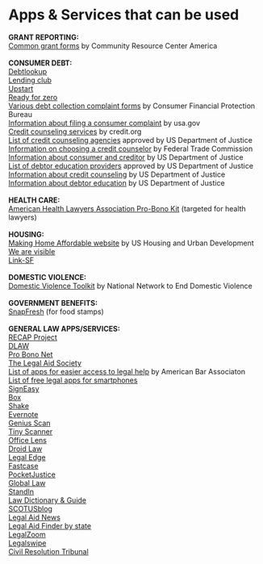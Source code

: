 # Apps & Services that can be used
<b>GRANT REPORTING:</b><br>
<a href="http://crcamerica.org/resources/common-grant-forms/">Common grant forms</a> by Community Resource Center America<br>
<br>
<b>CONSUMER DEBT:</b><br>
<a href="https://debtlookup.com">Debtlookup</a><br>
<a href="https://www.lendingclub.com">Lending club</a><br>
<a href="https://www.upstart.com">Upstart</a><br>
<a href="https://www.readyforzero.com">Ready for zero</a><br>
<a href="http://www.consumerfinance.gov/complaint/">Various debt collection complaint forms</a> by Consumer Financial Protection Bureau<br>
<a href="https://www.usa.gov/consumer-complaints">Information about filing a consumer complaint</a> by usa.gov<br>
<a href="http://www.credit.org/our-services/">Credit counseling services</a> by credit.org<br>
<a href="https://www.justice.gov/ust/list-credit-counseling-agencies-approved-pursuant-11-usc-111">List of credit counseling agencies</a> approved by US Department of Justice<br>
<a href="https://www.consumer.ftc.gov/articles/0153-choosing-credit-counselor">Information on choosing a credit counselor</a> by Federal Trade Commission<br>
<a href="https://www.justice.gov/ust/consumer-information">Information about consumer and creditor</a> by US Department of Justice<br>
<a href="https://www.justice.gov/ust/list-approved-providers-personal-financial-management-instructional-courses-debtor-education">List of debtor education providers</a> approved by US Department of Justice<br>
<a href="https://www.justice.gov/ust/frequently-asked-questions-faqs-credit-counseling">Information about credit counseling</A> by US Department of Justice<br>
<a href="https://www.justice.gov/ust/frequently-asked-questions-faqs-debtor-education">Information about debtor education</a> by US Department of Justice<br>
<br>
<b>HEALTH CARE:</b><br>
<a href="https://www.healthlawyers.org/hlresources/PI/Pages/ProBonoToolkit.aspx">American Health Lawyers Association Pro-Bono Kit</a> (targeted for health lawyers)<br>
<br>
<b>HOUSING:</b><br>
<a href="https://www.makinghomeaffordable.gov/pages/default.aspx">Making Home Affordable website</a> by US Housing and Urban Development<br>
<a href="http://wav.dotcreate.co">We are visible</a><br>
<a href="http://www.link-sf.com">Link-SF</a><br>
<br>
<b>DOMESTIC VIOLENCE:</b><br>
<a href="http://nnedv.org/resources/transitional-housing.html">Domestic Violence Toolkit</a> by National Network to End Domestic Violence<br>
<br>
<b>GOVERNMENT BENEFITS:</b><br>
<a href="http://www.snapfresh.org">SnapFresh</a> (for food stamps)<br>
<br>
<b>GENERAL LAW APPS/SERVICES:</b><br>
<a href="https://free.law/recap/">RECAP Project</a><br>
<a href="https://openadvocate.org/dlaw/">DLAW</a><br>
<a href="https://www.probono.net">Pro Bono Net</a><br>
<a href="http://www.legal-aid.org/en/civil/civilpractice.aspx">The Legal Aid Society</a><br>
<a href="http://www.abajournal.com/magazine/article/20_apps_providing_easier_access_to_legal_help">List of apps for easier access to legal help</a> by American Bar Associaton<br>
<a href="http://heavy.com/tech/2015/08/top-5-best-free-legal-law-laywer-for-iphone-android/">List of free legal apps for smartphones</a><br>
<a href="https://itunes.apple.com/us/app/signeasy-fill-sign-documents/id381786507?mt=8">SignEasy</a><br>
<a href="https://www.box.com/pricing/personal">Box</a><br>
<a href="https://play.google.com/store/apps/details?id=com.shake.android">Shake</a><br>
<a href="https://evernote.com/pricing/">Evernote</a><br>
<a href="https://play.google.com/store/apps/details?id=com.thegrizzlylabs.geniusscan.free&hl=en">Genius Scan</a><br>
<a href="https://play.google.com/store/apps/details?id=com.appxy.tinyscanner">Tiny Scanner</a><br>
<a href="https://play.google.com/store/apps/details?id=com.microsoft.office.officelens">Office Lens</a><br>
<a href="https://play.google.com/store/search?q=droidlaw">Droid Law</a><br>
<a href="https://itunes.apple.com/us/app/legal-edge/id333365053?mt=8">Legal Edge</a><br>
<a href="https://itunes.apple.com/us/app/fastcase/id352470511?mt=8">Fastcase</a><br>
<a href="http://www.pocketjustice.com">PocketJustice</a><br>
<a href="https://itunes.apple.com/us/app/global-law/id842560569?mt=8">Global Law</a><br>
<a href="https://itunes.apple.com/ca/app/standin/id972138344?mt=8">StandIn</a><br>
<a href="https://itunes.apple.com/us/app/law-dictionary-guide/id382017848?mt=8">Law Dictionary & Guide</a><br>
<a href="https://itunes.apple.com/us/app/scotusblog/id723205705?mt=8">SCOTUSblog</a><br>
<a href="https://itunes.apple.com/us/app/legal-aid-news/id482957565?mt=8">Legal Aid News</a><br>
<a href="https://ptla.org/finder/">Legal Aid Finder by state</a><br>
<a href="http://www.legalzoom.com">LegalZoom</a><br>
<a href="http://www.legalswipe.com">Legalswipe</a><br>
<a href="https://www.civilresolutionbc.ca">Civil Resolution Tribunal</a><br>






